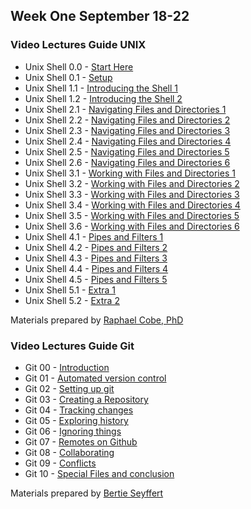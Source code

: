 ## Week One September 18-22

### Video Lectures Guide UNIX

* Unix Shell 0.0 - [Start Here](https://vimeo.com/614324992)
* Unix Shell 0.1 - [Setup](https://vimeo.com/614305408)
* Unix Shell 1.1 - [Introducing the Shell 1](https://vimeo.com/614323342)
* Unix Shell 1.2 - [Introducing the Shell 2](https://vimeo.com/614304562)
* Unix Shell 2.1 - [Navigating Files and Directories 1](https://vimeo.com/614306217)
* Unix Shell 2.2 - [Navigating Files and Directories 2](https://vimeo.com/614307208)
* Unix Shell 2.3 - [Navigating Files and Directories 3](https://vimeo.com/614307515)
* Unix Shell 2.4 - [Navigating Files and Directories 4](https://vimeo.com/614308376)
* Unix Shell 2.5 - [Navigating Files and Directories 5](https://vimeo.com/614308818)
* Unix Shell 2.6 - [Navigating Files and Directories 6](https://vimeo.com/614309596)
* Unix Shell 3.1 - [Working with Files and Directories 1](https://vimeo.com/614310401)
* Unix Shell 3.2 - [Working with Files and Directories 2](https://vimeo.com/614311369)
* Unix Shell 3.3 - [Working with Files and Directories 3](https://vimeo.com/614312350)
* Unix Shell 3.4 - [Working with Files and Directories 4](https://vimeo.com/614313140)
* Unix Shell 3.5 - [Working with Files and Directories 5](https://vimeo.com/614314045)
* Unix Shell 3.6 - [Working with Files and Directories 6](https://vimeo.com/614315166)
* Unix Shell 4.1 - [Pipes and Filters 1](https://vimeo.com/614316504)
* Unix Shell 4.2 - [Pipes and Filters 2](https://vimeo.com/614317063)
* Unix Shell 4.3 - [Pipes and Filters 3](https://vimeo.com/614317521)
* Unix Shell 4.4 - [Pipes and Filters 4](https://vimeo.com/614318454)
* Unix Shell 4.5 - [Pipes and Filters 5](https://vimeo.com/614319333)
* Unix Shell 5.1 - [Extra 1](https://vimeo.com/614320025)
* Unix Shell 5.2 - [Extra 2](https://vimeo.com/614321508)

Materials prepared by [Raphael Cobe, PhD](https://www.rd-alliance.org/users/raphaelmcobe)

### Video Lectures Guide Git

* Git 00 - [Introduction](https://vimeo.com/617998578)
* Git 01 - [Automated version control](https://vimeo.com/617994478)
* Git 02 - [Setting up git](https://vimeo.com/617054603)
* Git 03 - [Creating a Repository](https://vimeo.com/617060007)
* Git 04 - [Tracking changes](https://vimeo.com/617063266)
* Git 05 - [Exploring history](https://vimeo.com/616943647)
* Git 06 - [Ignoring things](https://vimeo.com/616952281)
* Git 07 - [Remotes on Github](https://vimeo.com/616913882)
* Git 08 - [Collaborating](https://vimeo.com/616920803)
* Git 09 - [Conflicts](https://vimeo.com/616907781)
* Git 10 - [Special Files and conclusion](https://vimeo.com/616929742)

Materials prepared by [Bertie Seyffert](https://twitter.com/tjips_?lang=en)
